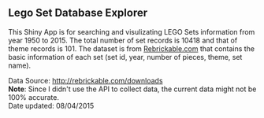 ## Lego Set Database Explorer  

This Shiny App is for searching and visulizating LEGO Sets information from year 1950 to 2015. The total number of set records is 10418 and that of theme records is 101.
The dataset is from [Rebrickable.com](http://rebrickable.com/) that contains the basic information of each set (set id, year, number of pieces, theme, set name).  

Data Source: http://rebrickable.com/downloads  
**Note**: Since I didn't use the API to collect data, the current data might not be 100% accurate.  
Date updated: 08/04/2015
